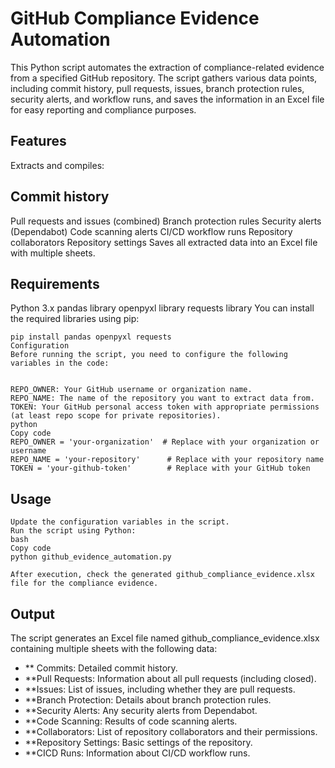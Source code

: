 # GitHub Compliance Evidence Automation
This Python script automates the extraction of compliance-related evidence from a specified GitHub repository. The script gathers various data points, including commit history, pull requests, issues, branch protection rules, security alerts, and workflow runs, and saves the information in an Excel file for easy reporting and compliance purposes.

## Features
Extracts and compiles:

## Commit history
Pull requests and issues (combined)
Branch protection rules
Security alerts (Dependabot)
Code scanning alerts
CI/CD workflow runs
Repository collaborators
Repository settings
Saves all extracted data into an Excel file with multiple sheets.

## Requirements
Python 3.x
pandas library
openpyxl library
requests library
You can install the required libraries using pip:


```Copy code
pip install pandas openpyxl requests
Configuration
Before running the script, you need to configure the following variables in the code:


REPO_OWNER: Your GitHub username or organization name.
REPO_NAME: The name of the repository you want to extract data from.
TOKEN: Your GitHub personal access token with appropriate permissions (at least repo scope for private repositories).
python
Copy code
REPO_OWNER = 'your-organization'  # Replace with your organization or username
REPO_NAME = 'your-repository'      # Replace with your repository name
TOKEN = 'your-github-token'        # Replace with your GitHub token
```

## Usage
```Clone or download this repository.
Update the configuration variables in the script.
Run the script using Python:
bash
Copy code
python github_evidence_automation.py

After execution, check the generated github_compliance_evidence.xlsx file for the compliance evidence.
```
## Output
The script generates an Excel file named github_compliance_evidence.xlsx containing multiple sheets with the following data:

- ** Commits: Detailed commit history.
- **Pull Requests: Information about all pull requests (including closed).
- **Issues: List of issues, including whether they are pull requests.
- **Branch Protection: Details about branch protection rules.
- **Security Alerts: Any security alerts from Dependabot.
- **Code Scanning: Results of code scanning alerts.
- **Collaborators: List of repository collaborators and their permissions.
- **Repository Settings: Basic settings of the repository.
- **CICD Runs: Information about CI/CD workflow runs.
